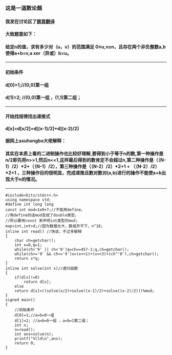 ### 这是一道数论题
#### 我发在讨论区了[题意翻译](https://www.luogu.org/discuss/show?postid=68860)
#### 大致题意如下：
#### 给定n的值，求有多少对（u，v）的范围满足 0≤u,v≤n，且存在两个非负整数a,b使得a+b=v,a xor（异或）b=u。


------------

#### 初始条件
#### d[0]=1;//(0,0)第一组 
#### d[1]=2; //(0,0)第一组 ，(1,1)第二组；


------------

#### 开始找规律找出递推式
#### d[x]=d[x/2]+d[(x-1)/2]+d[(x-2)/2]
#### 据网上axuhongbo大佬解释：
####   


####   其实在本质上看的二进制操作也比较好理解,要得到小于等于n的数,第一种操作是n/2即先将n>>1,然后n<<1,这样最后得到的数肯定不会超过n,第二种操作是（（N-1）/2）*2+（（N-1）/2），第三种操作是（（N-2）/2）*2+1   + （（N-2）/2）*2+1  ，三种操作目的很明显，完成递推且数对数对(a,b)进行的操作不能使a+b出现大于n的情况。



------------



```
#include<bits/stdc++.h>
using namespace std;
#define int long long
const int mod=1e9+7;//不能用define，
//用define的话mod变成了double类型，
//所以要用const 来声明int类型的mod; 
map<int,int>d;//因为数据太大，数组开不下，n^18;
inline int read() //快读，不过多解释
{
    char ch=getchar();
    int x=0,q=1;
    while(ch>'9' || ch<'0')q=ch==45?-1:q,ch=getchar();
    while(ch>='0' && ch<='9')x=(x<<1)+(x<<3)+(ch^'0'),ch=getchar();
    return x*q;
}
inline int solve(int x)//递归函数
{
	if(d[x]!=0)
		return d[x];
	else
	return d[x]=((solve(x/2)+solve((x-1)/2)+solve((x-2)/2)))%mod;
}
signed main()
{
	//初始条件
	d[0]=1;//a=b=0一组 
	d[1]=2; //a=b=0一组 ，a=b=1第二组； 
	int n;
	n=read(); 
	int ans=solve(n);
	printf("%lld\n",ans);
	return 0;
}
```